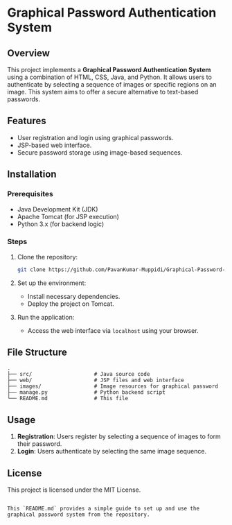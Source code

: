 # Graphical Password Authentication System

## Overview
This project implements a **Graphical Password Authentication System** using a combination of HTML, CSS, Java, and Python. It allows users to authenticate by selecting a sequence of images or specific regions on an image. This system aims to offer a secure alternative to text-based passwords.

## Features
- User registration and login using graphical passwords.
- JSP-based web interface.
- Secure password storage using image-based sequences.

## Installation

### Prerequisites
- Java Development Kit (JDK)
- Apache Tomcat (for JSP execution)
- Python 3.x (for backend logic)

### Steps
1. Clone the repository:
   ```bash
   git clone https://github.com/PavanKumar-Muppidi/Graphical-Password-Authentication.git
   ```

2. Set up the environment:
   - Install necessary dependencies.
   - Deploy the project on Tomcat.

3. Run the application:
   - Access the web interface via `localhost` using your browser.

## File Structure
```
.
├── src/                    # Java source code
├── web/                    # JSP files and web interface
├── images/                 # Image resources for graphical password
├── manage.py               # Python backend script
└── README.md               # This file
```

## Usage
1. **Registration**: Users register by selecting a sequence of images to form their password.
2. **Login**: Users authenticate by selecting the same image sequence.

## License
This project is licensed under the MIT License.
```

This `README.md` provides a simple guide to set up and use the graphical password system from the repository.
